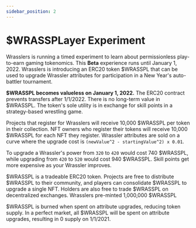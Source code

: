 ```yaml
---
sidebar_position: 2
---
```


# $WRASSPLayer Experiment

Wrasslers is running a timed experiment to learn about permissionless play-to-earn gaming tokenomics. This **Beta** experience runs until January 1, 2022. Wrasslers is introducing an ERC20 token $WRASSPL that can be used to upgrade Wrassler attributes for participation in a New Year's auto-battler tournament.

**$WRASSPL becomes valueless on January 1, 2022.** The ERC20 contract prevents transfers after 1/1/2022. There is no long-term value in $WRASSPL. The token's sole utility is in exchange for  skill points in a strategy-based wrestling game.

Projects that register for Wrasslers will receive 10,000 $WRASSPL per token in their collection. NFT owners who register their tokens will receive 10,000 $WRASSPL for each NFT they register. Wrassler attributes are sold on a curve where the upgrade cost is `(newValue^2 - startingValue^2) x 0.01`.

To upgrade a Wrassler's power from `320` to `420` would cost 740 $WRASSPL, while upgrading from `420` to `520` would cost 940 $WRASSPL. Skill points get more expensive as your Wrassler improves.

$WRASSPL is a tradeable ERC20 token. Projects are free to distribute $WRASSPL to their community, and players can consolidate $WRASSPL to upgrade a single NFT. Holders are also free to trade $WRASSPL on decentralized exchanges. Wrasslers pre-minted 1,000,000 $WRASSPL 

$WRASSPL is burned when spent on attribute upgrades, reducing token supply. In a perfect market, all $WRASSPL will be spent on attribute upgrades, resulting in 0 supply on 1/1/2021. 

